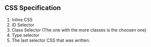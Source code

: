 ## CSS Specification

1. Inline CSS
2. ID Selector
3. Class Selector (The one with the more classes is the choosen one)
4. Type selector
5. The last selector CSS that was written.
